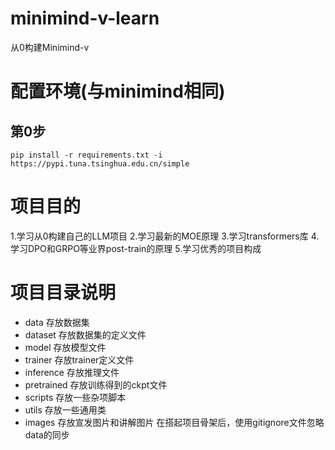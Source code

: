 # minimind-v-learn
从0构建Minimind-v

# 配置环境(与minimind相同)
## 第0步
`pip install -r requirements.txt -i https://pypi.tuna.tsinghua.edu.cn/simple`


# 项目目的
1.学习从0构建自己的LLM项目
2.学习最新的MOE原理
3.学习transformers库
4.学习DPO和GRPO等业界post-train的原理
5.学习优秀的项目构成


# 项目目录说明
- data 存放数据集
- dataset 存放数据集的定义文件
- model 存放模型文件
- trainer 存放trainer定义文件
- inference 存放推理文件
- pretrained 存放训练得到的ckpt文件
- scripts 存放一些杂项脚本
- utils 存放一些通用类
- images 存放宣发图片和讲解图片
在搭起项目骨架后，使用gitignore文件忽略data的同步
